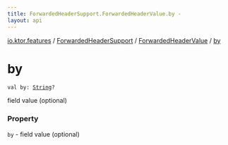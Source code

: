 ```yaml
---
title: ForwardedHeaderSupport.ForwardedHeaderValue.by - 
layout: api
---
```


<div class='api-docs-breadcrumbs'><a href="../../index.html">io.ktor.features</a> / <a href="../index.html">ForwardedHeaderSupport</a> / <a href="index.html">ForwardedHeaderValue</a> / <a href="./by.html">by</a></div>

# by

<div class="signature"><code><span class="keyword">val </span><span class="identifier">by</span><span class="symbol">: </span><a href="https://kotlinlang.org/api/latest/jvm/stdlib/kotlin/-string/index.html"><span class="identifier">String</span></a><span class="symbol">?</span></code></div>

field value (optional)

### Property

<code>by</code> - field value (optional)